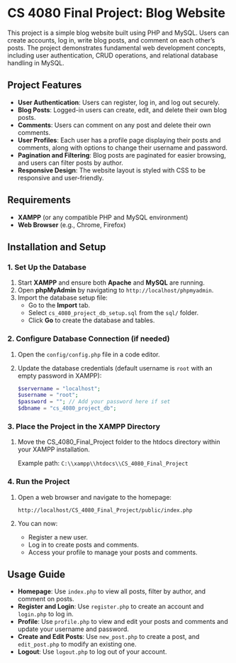 # CS 4080 Final Project: Blog Website

This project is a simple blog website built using PHP and MySQL. Users can create accounts, log in, write blog posts, and comment on each other’s posts. The project demonstrates fundamental web development concepts, including user authentication, CRUD operations, and relational database handling in MySQL.


## Project Features

- **User Authentication**: Users can register, log in, and log out securely.
- **Blog Posts**: Logged-in users can create, edit, and delete their own blog posts.
- **Comments**: Users can comment on any post and delete their own comments.
- **User Profiles**: Each user has a profile page displaying their posts and comments, along with options to change their username and password.
- **Pagination and Filtering**: Blog posts are paginated for easier browsing, and users can filter posts by author.
- **Responsive Design**: The website layout is styled with CSS to be responsive and user-friendly.


## Requirements

- **XAMPP** (or any compatible PHP and MySQL environment)
- **Web Browser** (e.g., Chrome, Firefox)


## Installation and Setup

### 1. Set Up the Database

1. Start **XAMPP** and ensure both **Apache** and **MySQL** are running.
2. Open **phpMyAdmin** by navigating to `http://localhost/phpmyadmin`.
3. Import the database setup file:
   - Go to the **Import** tab.
   - Select `cs_4080_project_db_setup.sql` from the `sql/` folder.
   - Click **Go** to create the database and tables.

### 2. Configure Database Connection (if needed)

1. Open the `config/config.php` file in a code editor.
2. Update the database credentials (default username is `root` with an empty password in XAMPP):

   ```php
   $servername = "localhost";
   $username = "root";
   $password = ""; // Add your password here if set
   $dbname = "cs_4080_project_db";
   ```

### 3. Place the Project in the XAMPP Directory

1. Move the CS_4080_Final_Project folder to the htdocs directory within your XAMPP installation.

    Example path: `C:\\xampp\\htdocs\\CS_4080_Final_Project`

### 4. Run the Project

1. Open a web browser and navigate to the homepage:
    
    `http://localhost/CS_4080_Final_Project/public/index.php`

2. You can now:

    - Register a new user.
    - Log in to create posts and comments.
    - Access your profile to manage your posts and comments.


## Usage Guide
- **Homepage**: Use `index.php` to view all posts, filter by author, and comment on posts.
- **Register and Login**: Use `register.php` to create an account and `login.php` to log in.
- **Profile**: Use `profile.php` to view and edit your posts and comments and update your username and password.
- **Create and Edit Posts**: Use `new_post.php` to create a post, and `edit_post.php` to modify an existing one.
- **Logout**: Use `logout.php` to log out of your account.

